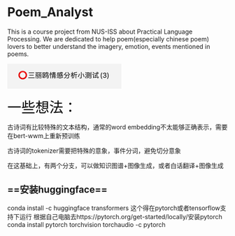 # Poem_Analyst
This is a course project from NUS-ISS about Practical Language Processing. We are dedicated to help 
poem(especially chinese poem) lovers to better understand the imagery, emotion, events mentioned in poems.

![img.png|500](Image/img.png)

<font face="黑体" color=black size=6>一些想法：</font>

古诗词有比较特殊的文本结构，通常的word embedding不太能够正确表示，需要在bert-wwm上重新预训练

古诗词的tokenizer需要把特殊的意象，事件分词，避免切分意象

在这基础上，有两个分支，可以做知识图谱+图像生成，或者白话翻译+图像生成

## ==安装huggingface==
conda install -c huggingface transformers
这个得在pytorch或者tensorflow支持下运行
根据自己电脑去https://pytorch.org/get-started/locally/安装pytorch
conda install pytorch torchvision torchaudio -c pytorch